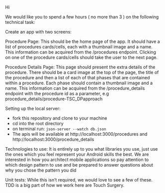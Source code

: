 Hi

We would like you to spend a few hours ( no more than 3 ) on the following technical task:

Create an app with two screens:

Procedure Page:
This should be the home page of the app. It should have a list of procedures cards/cells, each with a thumbnail image and a name. This information can be acquired from the /procedures endpoint. Clicking on one of the procedure cards/cells should take the user to the next page.

Procedure Details Page:
This page should present the extra details of the procedure. There should be a card image at the top of the page, the title of the procedure and then a list of each of that phases that are contained within a procedure. Each phase should contain a thumbnail image and a name. This information can be acquired from the /procedure_details endpoint with the procedure id as a parameter, e.g procedure_details/procedure-TSC_DPapproach

Setting up the local server:
 - fork this repository and clone to your machine
 - cd into the root directory
 - on terminal run: ```json-server --watch db.json```
 - The apis will be available at http://localhost:3000/procedures and http://localhost:3000/procedure_details


Technologies to use:
It is entirely up to you what libraries you use, just use the ones which you feel represent your Android skills the best. We are interested in how you architect mobile applications so pay attention to which design pattern to use and be prepared to answer questions about why you chose the pattern you did

Unit tests:
While this isn’t required, we would love to see a few of these. TDD is a big part of how we work here are Touch Surgery.
